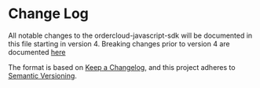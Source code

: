 # Change Log

All notable changes to the ordercloud-javascript-sdk will be documented in this file starting in version 4. Breaking changes prior to version 4 are documented [here](./docs/BREAKING_CHANGES.md)

The format is based on [Keep a Changelog](https://keepachangelog.com/en/1.0.0/),
and this project adheres to [Semantic Versioning](https://semver.org/spec/v2.0.0.html).